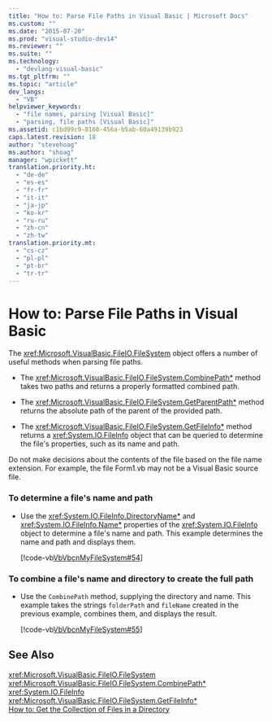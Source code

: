 ```yaml
---
title: "How to: Parse File Paths in Visual Basic | Microsoft Docs"
ms.custom: ""
ms.date: "2015-07-20"
ms.prod: "visual-studio-dev14"
ms.reviewer: ""
ms.suite: ""
ms.technology: 
  - "devlang-visual-basic"
ms.tgt_pltfrm: ""
ms.topic: "article"
dev_langs: 
  - "VB"
helpviewer_keywords: 
  - "file names, parsing [Visual Basic]"
  - "parsing, file paths [Visual Basic]"
ms.assetid: c1bd99c9-8160-456a-b5ab-60a49139b923
caps.latest.revision: 18
author: "stevehoag"
ms.author: "shoag"
manager: "wpickett"
translation.priority.ht: 
  - "de-de"
  - "es-es"
  - "fr-fr"
  - "it-it"
  - "ja-jp"
  - "ko-kr"
  - "ru-ru"
  - "zh-cn"
  - "zh-tw"
translation.priority.mt: 
  - "cs-cz"
  - "pl-pl"
  - "pt-br"
  - "tr-tr"
---
```

# How to: Parse File Paths in Visual Basic
The <xref:Microsoft.VisualBasic.FileIO.FileSystem> object offers a number of useful methods when parsing file paths.  
  
-   The <xref:Microsoft.VisualBasic.FileIO.FileSystem.CombinePath*> method takes two paths and returns a properly formatted combined path.  
  
-   The <xref:Microsoft.VisualBasic.FileIO.FileSystem.GetParentPath*> method returns the absolute path of the parent of the provided path.  
  
-   The <xref:Microsoft.VisualBasic.FileIO.FileSystem.GetFileInfo*> method returns a <xref:System.IO.FileInfo> object that can be queried to determine the file's properties, such as its name and path.  
  
 Do not make decisions about the contents of the file based on the file name extension. For example, the file Form1.vb may not be a Visual Basic source file.  
  
### To determine a file's name and path  
  
-   Use the <xref:System.IO.FileInfo.DirectoryName*> and <xref:System.IO.FileInfo.Name*> properties of the <xref:System.IO.FileInfo> object to determine a file's name and path. This example determines the name and path and displays them.  
  
     [!code-vb[VbVbcnMyFileSystem#54](../../../../visual-basic/developing-apps/programming/drives-directories-files/codesnippet/VisualBasic/how-to-parse-file-paths_1.vb)]  
  
### To combine a file's name and directory to create the full path  
  
-   Use the `CombinePath` method, supplying the directory and name. This example takes the strings `folderPath` and `fileName` created in the previous example, combines them, and displays the result.  
  
     [!code-vb[VbVbcnMyFileSystem#55](../../../../visual-basic/developing-apps/programming/drives-directories-files/codesnippet/VisualBasic/how-to-parse-file-paths_2.vb)]  
  
## See Also  
 <xref:Microsoft.VisualBasic.FileIO.FileSystem>   
 <xref:Microsoft.VisualBasic.FileIO.FileSystem.CombinePath*>   
 <xref:System.IO.FileInfo>   
 <xref:Microsoft.VisualBasic.FileIO.FileSystem.GetFileInfo*>   
 [How to: Get the Collection of Files in a Directory](../../../../visual-basic/developing-apps/programming/drives-directories-files/how-to-get-the-collection-of-files-in-a-directory.md)